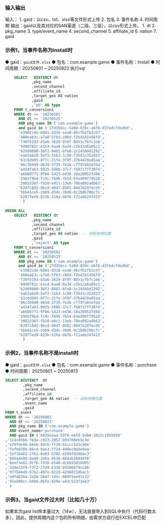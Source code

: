 ### 输入输出
输入：
	1. gaid：以csv、txt、xlsx等文件形式上传
	2. 包名
	3. 事件名称
	4. 时间周期
输出：gaid以及其对应的SAN渠道（二级、三级），以csv形式上传。
	1. dt
	2. pkg_name
	3. type/event_name
	4. second_channel
	5. affiliate_id
	6. nation
	7. gaid

### 示例1，当事件名称为install时
● gaid：`gaid文件.xlsx`
● 包名：com.example.game
● 事件名称：Install
● 时间周期：20250801 ~ 20250822
执行sql
```sql
    SELECT   DISTINCT dt
            ,pkg_name  
            ,second_channel  
            ,affiliate_id  
            ,target_geo AS nation
            ,gaid
            ,'pb' AS type 
    FROM t_conversion1  
    WHERE dt >= '20250501'                 
      AND dt <= '20250525'            
      AND pkg_name IN ('com.example.game')
      and gaid in ('27d356cc-5a9d-839c-a6f6-d37edc7dedbd',
      'e3982cde-6801-d316-cea0-46cfb1fb2cd7',
      '400eab3c-a7a0-5fb3-c86d-f2b4161456f9',
      '730f5193-d3a6-3629-8f0f-8051cfb7c1eb',
      '9480782c-e1cd-6aa8-ba34-c2b12a6a05c1',
      'b2dd9090-36f2-0401-bfe0-1c24568d1292',
      'eab3ab20-5ef2-31b3-1c90-f3541c352d23',
      '63c6db95-8f7c-21fe-3f0f-37b4429a85aa',
      '06c3b9d0-d63d-3735-7e1b-c7f97ab1e7da',
      'ad34fa63-9035-508b-37c7-f6071fff3074',
      'a6680771-9fb6-5423-ed36-18a20952fd4b',
      '2965f9b4-fc9c-f69b-7b54-b3e499f79528',
      '3982236f-fb10-e0c1-13eb-78ba092a6b63',
      '6207c8d2-9bcd-d047-8501-8047d207ecd5',
      '5bb41ce5-cbb9-d3dc-39d6-0c1b0b70bcfc',
      'b2877ed9-823b-510a-bb76-f21ade247415'
      	)
     
UNION ALL  
    SELECT   DISTINCT dt
            ,pkg_name  
            ,second_channel  
            ,affiliate_id  
            ,target_geo AS nation  -- 目标地理位置   
            ,gaid
            ,'reject' AS type 
    FROM t_conversion1
    WHERE dt >= '20250501'                 
      AND dt <= '20250525'            
      AND pkg_name IN ('com.example.game')
      and gaid in ('27d356cc-5a9d-839c-a6f6-d37edc7dedbd',
      'e3982cde-6801-d316-cea0-46cfb1fb2cd7',
      '400eab3c-a7a0-5fb3-c86d-f2b4161456f9',
      '730f5193-d3a6-3629-8f0f-8051cfb7c1eb',
      '9480782c-e1cd-6aa8-ba34-c2b12a6a05c1',
      'b2dd9090-36f2-0401-bfe0-1c24568d1292',
      'eab3ab20-5ef2-31b3-1c90-f3541c352d23',
      '63c6db95-8f7c-21fe-3f0f-37b4429a85aa',
      '06c3b9d0-d63d-3735-7e1b-c7f97ab1e7da',
      'ad34fa63-9035-508b-37c7-f6071fff3074',
      'a6680771-9fb6-5423-ed36-18a20952fd4b',
      '2965f9b4-fc9c-f69b-7b54-b3e499f79528',
      '3982236f-fb10-e0c1-13eb-78ba092a6b63',
      '6207c8d2-9bcd-d047-8501-8047d207ecd5',
      '5bb41ce5-cbb9-d3dc-39d6-0c1b0b70bcfc',
      'b2877ed9-823b-510a-bb76-f21ade247415'
      	)
```
### 示例2，当事件名称不是install时
● gaid：`gaid文件.xlsx`
● 包名：com.example.game
● 事件名称：purchase
● 时间周期：20250801 ~ 20250813

```sql
SELECT DISTINCT  dt
        ,pkg_name  
        ,second_channel  
        ,affiliate_id  
        ,target_geo AS nation  -- 目标地理位置  
        ,event_name 
        ,gaid
FROM t_event
WHERE dt >= '20250801'                   
  AND dt <= '20250813'         
  AND pkg_name IN ('com.example.game')   
  AND event_name='purchase'
  AND gaid IN ('6935eaaa-59f8-e6fd-5db0-1022c19b5039'
,'1c4c8566-fb3a-c023-2857-b93768eb5c3e'
,'470fde06-b6eb-49c6-ff39-61ccc5d3c9de'
,'fef6078b-86c4-9ae3-f724-449ec9dde9aa'
,'2ef1b463-2fb1-0e83-6702-e299fd398ac3'
,'b66a4e88-8a40-240a-9536-684ab26044f6'
,'8eef3e82-9cf6-fd30-b540-dc6b93d16995'
,'320e33f9-f3f2-2fd4-6330-b9106b79cc86'
,'977944d8-97b2-497e-822d-42960718bac1'
,'a9fd8264-2a3b-564f-145c-809f5ee91132'
,'d1ed99cc-b4b6-8bfe-929e-a43c523f1eb3'
  )
```

### 示例3，当gaid文件过大时（比如几十万）

如果本次gaid list样本量过大（14w），无法直接带入到SQL中执行（代码行数太多），因此，提供周期内这个包的所有明细，由需求方自行在EXCEL中匹配